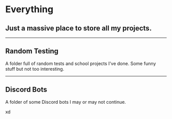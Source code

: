 # Everything
## Just a massive place to store all my projects.

---

## Random Testing
A folder full of random tests and school projects I've done. Some funny stuff but not too interesting.

---

## Discord Bots
A folder of some Discord bots I may or may not continue.

xd
